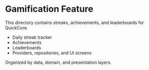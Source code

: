 # Gamification Feature

This directory contains streaks, achievements, and leaderboards for QuickCore.
- Daily streak tracker
- Achievements
- Leaderboards
- Providers, repositories, and UI screens

Organized by data, domain, and presentation layers. 